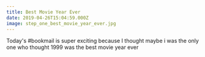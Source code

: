 ```yaml
---
title: Best Movie Year Ever
date: 2019-04-26T15:04:59.000Z
image: step_one_best_movie_year_ever.jpg
---
```


Today's #bookmail is super exciting because I thought maybe i was the only one who thought 1999 was the best movie year ever
